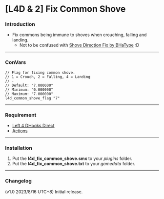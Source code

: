 # [L4D & 2] Fix Common Shove

### Introduction
- Fix commons being immune to shoves when crouching, falling and landing.
	- Not to be confused with [Shove Direction Fix by BHaType](https://forums.alliedmods.net/showthread.php?p=2675039) :D

<hr>

### ConVars
```
// Flag for fixing common shove.
// 1 = Crouch, 2 = Falling, 4 = Landing
// -
// Default: "7.000000"
// Minimum: "0.000000"
// Maximum: "7.000000"
l4d_common_shove_flag "7"
```

<hr>

### Requirement
- [Left 4 DHooks Direct](https://forums.alliedmods.net/showthread.php?t=321696)
- [Actions](https://forums.alliedmods.net/showthread.php?p=2771520)

<hr>

### Installation
1. Put the **l4d_fix_common_shove.smx** to your _plugins_ folder.
2. Put the **l4d_fix_common_shove.txt** to your _gamedata_ folder.

<hr>

### Changelog
(v1.0 2023/8/16 UTC+8) Initial release.
